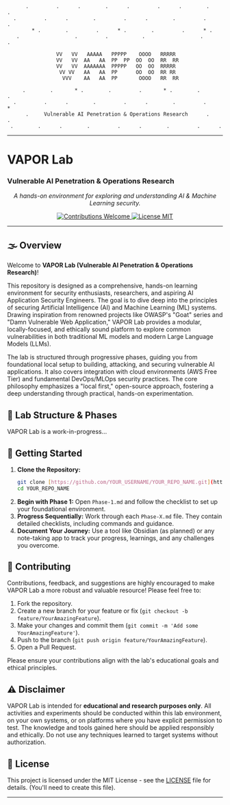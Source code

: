 ```text
      .         .      .        .      .         .      .        .      .
  .         .      .        .         .      .        .         .      .
        * .        .         .      * .        .         .      * .
   .                  .         .           .                  .         .

                VV   VV   AAAAA   PPPPP    OOOO   RRRRR
                VV   VV  AA   AA  PP  PP  OO  OO  RR  RR
                VV   VV  AAAAAAA  PPPPP   OO  OO  RRRRR
                 VV VV   AA   AA  PP      OO  OO  RR RR
                  VVV    AA   AA  PP       OOOO   RR  RR

     .        .       * .        .         .       * .        .         .
  .         .      .        .         .      .        .         .     *
      .     Vulnerable AI Penetration & Operations Research      .     .
 .        .      .        .         .      .        .         .      .
```  
---

# VAPOR Lab
### Vulnerable AI Penetration & Operations Research

<p align="center">
  <em>A hands-on environment for exploring and understanding AI & Machine Learning security.</em>
</p>

<p align="center">
  <a href="https://github.com/YOUR_USERNAME/YOUR_REPO_NAME/issues">
    <img src="https://img.shields.io/badge/contributions-welcome-brightgreen.svg?style=flat-square" alt="Contributions Welcome">
  </a>
  <a href="https://github.com/YOUR_USERNAME/YOUR_REPO_NAME/blob/main/LICENSE">
    <img src="https://img.shields.io/badge/license-MIT-blue.svg?style=flat-square" alt="License MIT">
  </a>
  </p>

---

## 🌫️ Overview

Welcome to **VAPOR Lab (Vulnerable AI Penetration & Operations Research)**!

This repository is designed as a comprehensive, hands-on learning environment for security enthusiasts, researchers, and aspiring AI Application Security Engineers. The goal is to dive deep into the principles of securing Artificial Intelligence (AI) and Machine Learning (ML) systems. Drawing inspiration from renowned projects like OWASP's "Goat" series and "Damn Vulnerable Web Application," VAPOR Lab provides a modular, locally-focused, and ethically sound platform to explore common vulnerabilities in both traditional ML models and modern Large Language Models (LLMs).

The lab is structured through progressive phases, guiding you from foundational local setup to building, attacking, and securing vulnerable AI applications. It also covers integration with cloud environments (AWS Free Tier) and fundamental DevOps/MLOps security practices. The core philosophy emphasizes a "local first," open-source approach, fostering a deep understanding through practical, hands-on experimentation.

## 🔬 Lab Structure & Phases

VAPOR Lab is a work-in-progress...  

## 🚀 Getting Started

1.  **Clone the Repository:**
    ```bash
    git clone [https://github.com/YOUR_USERNAME/YOUR_REPO_NAME.git](https://github.com/YOUR_USERNAME/YOUR_REPO_NAME.git)
    cd YOUR_REPO_NAME
    ```
2.  **Begin with Phase 1:** Open `Phase-1.md` and follow the checklist to set up your foundational environment.
3.  **Progress Sequentially:** Work through each `Phase-X.md` file. They contain detailed checklists, including commands and guidance.
4.  **Document Your Journey:** Use a tool like Obsidian (as planned) or any note-taking app to track your progress, learnings, and any challenges you overcome.

## 🤝 Contributing

Contributions, feedback, and suggestions are highly encouraged to make VAPOR Lab a more robust and valuable resource! Please feel free to:

1.  Fork the repository.
2.  Create a new branch for your feature or fix (`git checkout -b feature/YourAmazingFeature`).
3.  Make your changes and commit them (`git commit -m 'Add some YourAmazingFeature'`).
4.  Push to the branch (`git push origin feature/YourAmazingFeature`).
5.  Open a Pull Request.

Please ensure your contributions align with the lab's educational goals and ethical principles.

## ⚠️ Disclaimer

VAPOR Lab is intended for **educational and research purposes only**. All activities and experiments should be conducted within this lab environment, on your own systems, or on platforms where you have explicit permission to test. The knowledge and tools gained here should be applied responsibly and ethically. Do not use any techniques learned to target systems without authorization.

## 📄 License

This project is licensed under the MIT License - see the [LICENSE](LICENSE) file for details. (You'll need to create this file).

---
